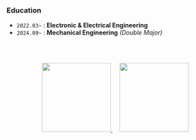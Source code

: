 ### Education
- `2022.03~` : **Electronic & Electrical Engineering**
- `2024.09~` : **Mechanical Engineering** _(Double Major)_

<br/><br/>

<div align="center">
<a href="https://github.com/Min-hye-Kim">
  <img height="160" src="https://github-readme-stats-indol-xi-74.vercel.app/api?username=Min-hye-Kim&show_icons=true&layout=compact&theme=dark&count_private=true&hide=stars"/>
</a> ㅤ 
<a href="https://github.com/Min-hye-Kim">
  <img height="160" src="https://github-readme-stats-indol-xi-74.vercel.app/api/top-langs/?username=Min-hye-Kim&layout=compact&theme=dark&count_private=true"/>
</a>
</div>

